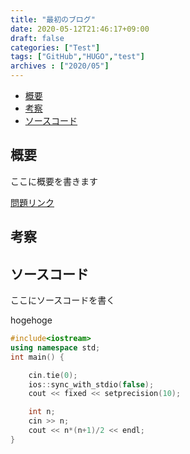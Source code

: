 ```yaml
---
title: "最初のブログ"
date: 2020-05-12T21:46:17+09:00
draft: false
categories: ["Test"]
tags: ["GitHub","HUGO","test"]
archives : ["2020/05"]
---
```


<!-------  ここは目次 ------ >
<!-- TOC -->

- [概要](#概要)
- [考察](#考察)
- [ソースコード](#ソースコード)

<!-- /TOC -->
<!-------  目次終了 --------->

## 概要

ここに概要を書きます <br>

[問題リンク](https://atcoder.jp/contests/abc167/tasks/abc167_a)

## 考察

## ソースコード

ここにソースコードを書く<br>

hogehoge

```cpp
#include<iostream>
using namespace std;
int main() {

	cin.tie(0);
	ios::sync_with_stdio(false);
	cout << fixed << setprecision(10);

	int n;
	cin >> n;
	cout << n*(n+1)/2 << endl;
}
```

